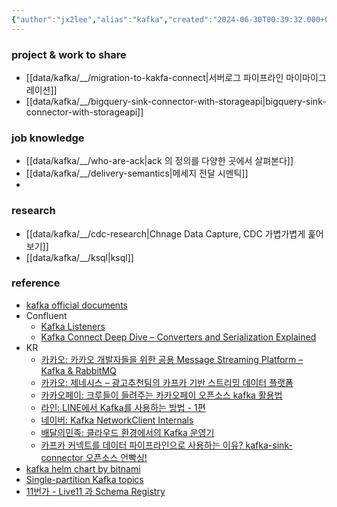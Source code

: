 ```yaml
---
{"author":"jx2lee","alias":"kafka","created":"2024-06-30T00:39:32.000+09:00","last-updated":"2024-09-14 01:05","tags":["kafka","overview"],"dg-publish":true,"dg-home-link":true,"dg-show-local-graph":true,"dg-show-backlinks":true,"dg-show-toc":false,"dg-show-inline-title":false,"dg-show-file-tree":false,"dg-enable-search":true,"dg-link-preview":"ture","dg-show-tags":false,"dg-pass-frontmatter":false,"priority":3,"permalink":"/data/kafka/kafka-overview/","dgHomeLink":true,"dgShowBacklinks":true,"dgShowLocalGraph":true,"dgEnableSearch":true,"dgLinkPreview":"ture","dgPassFrontmatter":true,"noteIcon":""}
---
```




### project & work to share
- [[data/kafka/__/migration-to-kakfa-connect\|서버로그 파이프라인 마이마이그레이션]]
- [[data/kafka/__/bigquery-sink-connector-with-storageapi\|bigquery-sink-connector-with-storageapi]]


### job knowledge
- [[data/kafka/__/who-are-ack\|ack 의 정의를 다양한 곳에서 살펴본다]]
- [[data/kafka/__/delivery-semantics\|메세지 전달 시멘틱]]
- 


### research
- [[data/kafka/__/cdc-research\|Chnage Data Capture, CDC 가볍가볍게 훑어보기]]
- [[data/kafka/__/ksql\|ksql]]


### reference
- [kafka official documents](https://kafka.apache.org/documentation/)
- Confluent
    - [Kafka Listeners](https://www.confluent.io/blog/kafka-listeners-explained)
    - [Kafka Connect Deep Dive – Converters and Serialization Explained](https://www.confluent.io/blog/kafka-connect-deep-dive-converters-serialization-explained)
- KR
    - [카카오: 카카오 개발자들을 위한 공용 Message Streaming Platform – Kafka & RabbitMQ](https://tech.kakao.com/2021/12/23/kafka-rabbitmq/)
    - [카카오: 제네시스 – 광고추천팀의 카프카 기반 스트리밍 데이터 플랫폼](https://tech.kakao.com/2022/04/13/kafka-connect-streaming-data-platform/)
    - [카카오페이: 크루들이 들려주는 카카오페이 오픈소스 kafka 활용법](https://blog.kakaopay.com/281)
    - [라인: LINE에서 Kafka를 사용하는 방법 - 1편](https://engineering.linecorp.com/ko/blog/how-to-use-kafka-in-line-1/)
    - [네이버: Kafka NetworkClient Internals](https://d2.naver.com/helloworld/0853669)
    - [배달의민족: 클라우드 환경에서의 Kafka 운영기](https://www.youtube.com/watch?v=XyuqoWUCdGA)
    - [카프카 커넥트를 데이터 파이프라인으로 사용하는 이유? kafka-sink-connector 오픈소스 언빡싱!](https://tech.kakao.com/2023/01/12/introduce-kafka-sink-connector/)
- [kafka helm chart by bitnami](https://console.cloud.google.com/marketplace/details/bitnami-launchpad/kafka-cluster?project=coinone-data-dev)
- [Single-partition Kafka topics](https://mikemybytes.com/2021/01/11/single-partition-kafka-topics/)
- [11번가 - Live11 과 Schema Registry](https://11st-tech.github.io/2022/06/28/schema-registry-in-live11/)